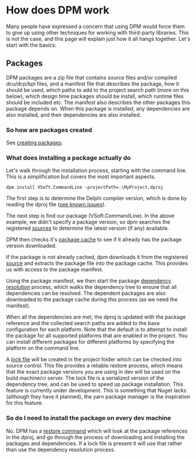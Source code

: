 # How does DPM work

Many people have expressed a concern that using DPM would force them to give up using other techniques for working with third-party libraries. This is not the case, and this page will explain just how it all hangs together. Let's start with the basics:

## Packages

DPM packages are a zip file that contains source files and/or compiled dcu/dcp/bpl files, and a manifest file that describes the package, how it should be used, which paths to add to the project search path (more on this below), which design time packages should be install, which runtime files should be included etc. The manifest also describes the other packages this package depends on. When this package is installed, any dependencies are also installed, and their dependencies are also installed.

### So how are packages created

See [creating packages](../concepts/creating-packages.md).

### What does installing a package actually do

Let's walk through the installation process, starting with the command line. This is a simplification but covers the most important aspects.

`dpm install VSoft.CommandLine -projectPath=.\MyProject.dproj`

The first step is to determine the Delphi compiler version, which is done by reading the dproj file ([see known issues](../known-issues.md)).

The next step is find our package (VSoft.CommandLine). In the above example, we didn't specify a package version, so dpm searches the registered [sources](./sources.md) to determine the latest version (if any) available.

DPM then checks it's [package cache](./package-cache.md) to see if it already has the package version downloaded.

If the package is not already cached, dpm downloads it from the registered [source](./sources.md) and extracts the package file into the package cache. This provides us with access to the package manifest.

Using the package manifest, we then start the package [dependency resolution](./dependencies.md) process, which walks the dependency tree to ensure that all dependencies can be resolved. The dependent packages are also downloaded to the package cache during this process (as we need the manifest).

When all the dependencies are met, the dproj is updated with the package reference and the collected search paths are added to the base configuration for each platform. Note that the default is to attempt to install the package for all supported platforms that are enabled in the project. You can install different packages for different platforms by specifying the platform on the command line.

A [lock file](./lock-file.md) will be created in the project folder which can be checked into source control. This file provides a reliable restore process, which means that the exact package versions you are using in dev will be used on the build machine/ci server. The lock file is a serialized version of the dependency tree, and can be used to speed up package installation. This feature is currently under development. This is something that Nuget lacks (although they have it planned), the yarn package manager is the inspiration for this feature.

### So do I need to install the package on every dev machine

No. DPM has a [restore command](../commands/restore-command.md) which will look at the package references in the dproj, and go through the process of downloading and installing the packages and dependencies. If a lock file is present it will use that rather than use the dependency resolution process.
